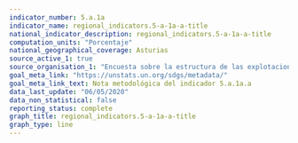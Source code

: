 ```yaml
---
indicator_number: 5.a.1a
indicator_name: regional_indicators.5-a-1a-a-title
national_indicator_description: regional_indicators.5-a-1a-a-title
computation_units: "Porcentaje"
national_geographical_coverage: Asturias
source_active_1: true
source_organisation_1: "Encuesta sobre la estructura de las explotaciones agrícolas, INE"
goal_meta_link: "https://unstats.un.org/sdgs/metadata/"
goal_meta_link_text: Nota metodológica del indicador 5.a.1a.a
data_last_update: "06/05/2020"
data_non_statistical: false
reporting_status: complete
graph_title: regional_indicators.5-a-1a-a-title
graph_type: line
---
```

